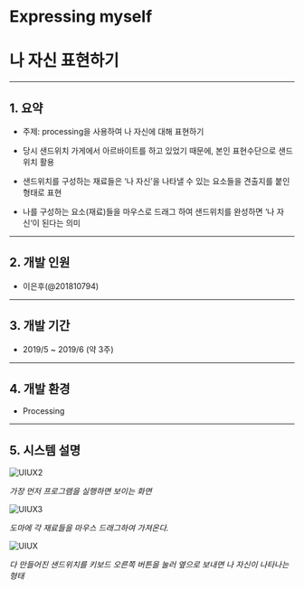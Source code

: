 # Expressing myself
# 나 자신 표현하기
---

## 1. 요약
- 주제: processing을 사용하여 나 자신에 대해 표현하기

- 당시 샌드위치 가게에서 아르바이트를 하고 있었기 때문에, 본인 표현수단으로 샌드위치 활용

- 샌드위치를 구성하는 재료들은 ‘나 자신’을 나타낼 수 있는 요소들을 견출지를 붙인 형태로 표현

- 나를 구성하는 요소(재료)들을 마우스로 드래그 하여 샌드위치를 완성하면 ‘나 자신‘이 된다는 의미
---
## 2. 개발 인원
- 이은후(@201810794)
---
## 3. 개발 기간
- 2019/5 ~ 2019/6 (약 3주)
---
## 4. 개발 환경
- Processing
---
## 5. 시스템 설명
![UIUX2](https://user-images.githubusercontent.com/59796919/78773146-bfb83b00-79cd-11ea-9ded-2c79ee123f78.png)


*가장 먼저 프로그램을 실행하면 보이는 화면*

![UIUX3](https://user-images.githubusercontent.com/59796919/78773021-95667d80-79cd-11ea-8ec2-90b59665026d.png)

*도마에 각 재료들을 마우스 드래그하여 가져온다.*

![UIUX](https://user-images.githubusercontent.com/59796919/78773102-ae6f2e80-79cd-11ea-97af-b0c3aafd1966.png)


*다 만들어진 샌드위치를 키보드 오른쪽 버튼을 눌러 옆으로 보내면 나 자신이 나타나는 형태*
